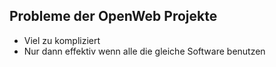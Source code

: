 ## Probleme der OpenWeb Projekte

* Viel zu kompliziert
* Nur dann effektiv wenn alle die gleiche Software benutzen
